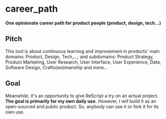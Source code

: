 # career_path
__One opinionate career path for product people (product, design, tech...)__

## Pitch
This tool is about continuous learning and improvement in products' main domains: Product, Design, Tech,...; and subdomains: Product Strategy, Product Marketing, User Research, User Interface, User Experience, Data, Software Design, Crafts(wo)manship and more...

## Goal
Meanwhile, it's an opportunity to give ReScript a try on an actual project. __The goal is primarily for my own daily use.__
However, I will build it as an open-sourced and public product. So, anybody can use it or fork it for its own use.